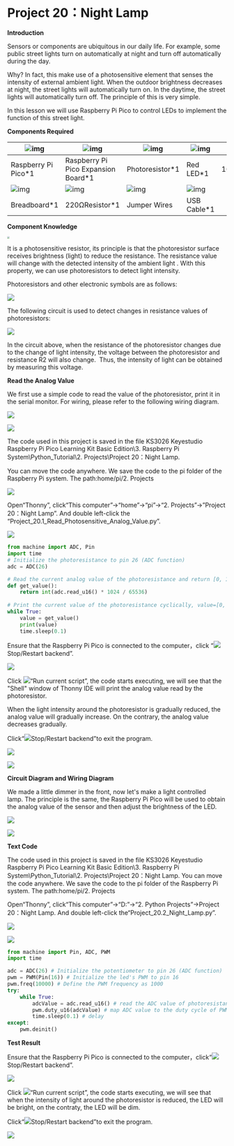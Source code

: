 # Project 20：Night Lamp

**Introduction**

Sensors or components are ubiquitous in our daily life. For example, some public street lights turn on automatically at night and turn off automatically during the day. 

Why? In fact, this make use of a photosensitive element that senses the intensity of external ambient light. When the outdoor brightness decreases at night, the street lights will automatically turn on. In the daytime, the street lights will automatically turn off. The principle of this is very simple. 

In this lesson we will use Raspberry Pi Pico to control LEDs to implement the function of this street light.

**Components Required**

| ![img](media/wps37.png) | ![img](media/wps38.jpg)             | ![img](media/wps39.jpg) | ![img](media/wps40.jpg) | ![img](media/wps41.jpg) |
| ----------------------- | ----------------------------------- | ----------------------- | ----------------------- | ----------------------- |
| Raspberry Pi Pico*1     | Raspberry Pi Pico Expansion Board*1 | Photoresistor*1         | Red LED*1               | 10KΩResistor*1          |
| ![img](media/wps42.jpg) | ![img](media/wps43.jpg)             | ![img](media/wps44.jpg) | ![img](media/wps45.jpg) |                         |
| Breadboard*1            | 220ΩResistor*1                      | Jumper Wires            | USB Cable*1             |                         |



**Component Knowledge**

<img src="media/9e553e75b6f976f33438171eb2f2e775.png" style="zoom:33%;" />

It is a photosensitive resistor, its principle is that the photoresistor surface receives brightness (light) to reduce the resistance. The resistance value will change with the detected intensity of the ambient light . With this property, we can use photoresistors to detect light intensity.  

Photoresistors and other electronic symbols are as follows:


![](media/7d575da675a2f6cb511d28b801e2abaa.png)

The following circuit is used to detect changes in resistance values of photoresistors:

![](media/5a7f7e641eb78007760a94151c1d80a5.png)

In the circuit above, when the resistance of the photoresistor changes due to the change of light intensity, the voltage between the photoresistor and resistance R2 will also change.  Thus, the intensity of light can be obtained by measuring this voltage.



**Read the Analog Value**

We first use a simple code to read the value of the photoresistor, print it in the serial monitor. For wiring, please refer to the following wiring diagram.

![](media/e3fde13b200927346e04b032373ce638.png)

![](media/b97ff27ae10e3499c36312c8ee4881f8.png)

The code used in this project is saved in the file KS3026 Keyestudio Raspberry Pi Pico Learning Kit Basic Edition\\3. Raspberry Pi System\\Python\_Tutorial\\2. Projects\\Project 20：Night Lamp.

You can move the code anywhere. We save the code to the pi folder of the Raspberry Pi system. The path:home/pi/2. Projects

![](media/ae27830403a2f741aa9b725e5324c215.png)

Open“Thonny”, click“This computer”→“home”→“pi”→“2. Projects”→”Project 20：Night Lamp”. And double left-click the “Project\_20.1\_Read\_Photosensitive\_Analog\_Value.py”.

![](media/2d0202f60ae6bc534126b44e28b74602.png)

```python
from machine import ADC, Pin
import time
# Initialize the photoresistance to pin 26 (ADC function)
adc = ADC(26)

# Read the current analog value of the photoresistance and return [0, 1023]
def get_value():
    return int(adc.read_u16() * 1024 / 65536)
 
# Print the current value of the photoresistance cyclically, value=[0, 1023]
while True:
    value = get_value()
    print(value)
    time.sleep(0.1)
```


Ensure that the Raspberry Pi Pico is connected to the computer，click “![](media/ec00367ea605788eab454cd176b94c7b.png)Stop/Restart backend”.

![](media/e298d8af35eb4a25f83169e0fd067e57.png)

Click ![](media/bb4d9305714a178069d277b20e0934b7.png)“Run current script”, the code starts executing, we will see that the "Shell" window of Thonny IDE will print the analog value read by the photoresistor. 

When the light intensity around the photoresistor is gradually reduced, the analog value will gradually increase. On the contrary, the analog value decreases gradually. 

Click“![](media/ec00367ea605788eab454cd176b94c7b.png)Stop/Restart backend”to exit the program.

![](media/d78d3517ac1f6c9cea373c862291897f.png)

![](media/bbabb2d5c4a997c5024e6023cb272261.png)

**Circuit Diagram and Wiring Diagram**

We made a little dimmer in the front, now let's make a light controlled lamp. The principle is the same, the Raspberry Pi Pico will be used to obtain the analog value of the sensor and then adjust the brightness of the LED.  

![](media/b8e8d95bdc869bf76465fa73645db831.png)

![](media/71f2886dc6fa97d02e2ecd0d429af71b.png)

**Text Code**

The code used in this project is saved in the file KS3026 Keyestudio Raspberry Pi Pico Learning Kit Basic Edition\\3. Raspberry Pi System\\Python\_Tutorial\\2. Projects\\Project 20：Night Lamp. You can move the code anywhere. We save the code to the pi folder of the Raspberry Pi system. The path:home/pi/2. Projects

Open“Thonny”, click“This computer”→“D:”→“2. Python Projects”→Project 20：Night Lamp. And double left-click the“Project\_20.2\_Night\_Lamp.py”.

![](media/ae27830403a2f741aa9b725e5324c215.png)

![](media/d90699744cf1df3038872afef61bbb4a.png)

```python
from machine import Pin, ADC, PWM
import time

adc = ADC(26) # Initialize the potentiometer to pin 26 (ADC function)
pwm = PWM(Pin(16)) # Initialize the led's PWM to pin 16
pwm.freq(10000) # Define the PWM frequency as 1000
try:
    while True:
        adcValue = adc.read_u16() # read the ADC value of photoresistance
        pwm.duty_u16(adcValue) # map ADC value to the duty cycle of PWM to control led brightness
        time.sleep(0.1) # delay
except:
    pwm.deinit()
```



**Test Result**

Ensure that the Raspberry Pi Pico is connected to the computer，click“![](media/ec00367ea605788eab454cd176b94c7b.png)Stop/Restart backend”.

![](media/af676243a409f680afc488edadb24a15.png)

Click ![](media/bb4d9305714a178069d277b20e0934b7.png)“Run current script”, the code starts executing, we will see that when the intensity of light around the photoresistor is reduced, the LED will be bright, on the contraty, the LED will be dim. 

Click“![](media/ec00367ea605788eab454cd176b94c7b.png)Stop/Restart backend”to exit the program.

![](media/823af9b3bdb27286aa07871e9457064b.png)
